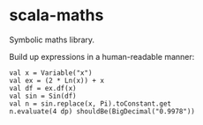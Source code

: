 scala-maths
===========

Symbolic maths library.

Build up expressions in a human-readable manner:

    val x = Variable("x")
    val ex = (2 * Ln(x)) + x
    val df = ex.df(x)
    val sin = Sin(df)
    val n = sin.replace(x, Pi).toConstant.get
    n.evaluate(4 dp) shouldBe(BigDecimal("0.9978"))
